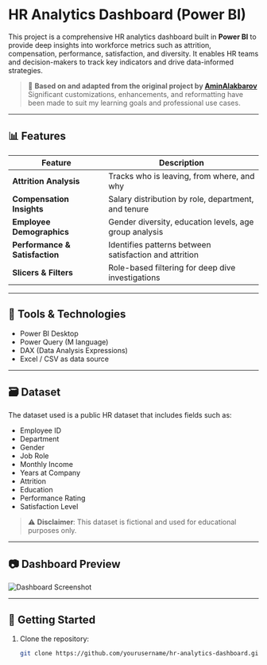 # HR Analytics Dashboard (Power BI)

This project is a comprehensive HR analytics dashboard built in **Power BI** to provide deep insights into workforce metrics such as attrition, compensation, performance, satisfaction, and diversity. It enables HR teams and decision-makers to track key indicators and drive data-informed strategies.

> 📌 **Based on and adapted from the original project by [AminAlakbarov](https://github.com/AminAlakbarov/HR-Analytics-Project)**  
> Significant customizations, enhancements, and reformatting have been made to suit my learning goals and professional use cases.

---

## 📊 Features

| Feature                            | Description                                                  |
|-----------------------------------|--------------------------------------------------------------|
| **Attrition Analysis**            | Tracks who is leaving, from where, and why                   |
| **Compensation Insights**         | Salary distribution by role, department, and tenure          |
| **Employee Demographics**         | Gender diversity, education levels, age group analysis       |
| **Performance & Satisfaction**    | Identifies patterns between satisfaction and attrition       |
| **Slicers & Filters**             | Role-based filtering for deep dive investigations            |

---

## 🧰 Tools & Technologies

- Power BI Desktop
- Power Query (M language)
- DAX (Data Analysis Expressions)
- Excel / CSV as data source

---

## 🗃️ Dataset

The dataset used is a public HR dataset that includes fields such as:

- Employee ID  
- Department  
- Gender  
- Job Role  
- Monthly Income  
- Years at Company  
- Attrition  
- Education  
- Performance Rating  
- Satisfaction Level  

> ⚠️ **Disclaimer**: This dataset is fictional and used for educational purposes only.

---

## 📷 Dashboard Preview

![Dashboard Screenshot](images/dashboard-preview.png)

---

## 🚀 Getting Started

1. Clone the repository:
   ```bash
   git clone https://github.com/yourusername/hr-analytics-dashboard.git
